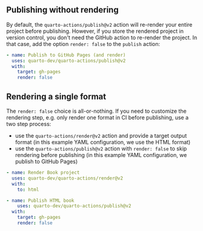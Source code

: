 ## Publishing without rendering

By default, the `quarto-actions/publish@v2` action will re-render your entire project before publishing.
However, if you store the rendered project in version control, you don't need
the GitHub action to re-render the project. In that case, add the option `render: false`
to the `publish` action:

```yaml
- name: Publish to GitHub Pages (and render)
  uses: quarto-dev/quarto-actions/publish@v2
  with:
    target: gh-pages
    render: false
```

## Rendering a single format

The `render: false` choice is all-or-nothing. If you need to customize the rendering step, e.g. only render one format in CI before publishing, use a two step process: 

* use the `quarto-actions/render@v2` action and provide a target output format (in this example YAML configuration, we use the HTML format)
* use the `quarto-actions/publish@v2` action with `render: false` to skip rendering before publishing (in this example YAML configuration, we publish to GitHub Pages)

```yaml
- name: Render Book project
  uses: quarto-dev/quarto-actions/render@v2
  with:
    to: html

- name: Publish HTML book
    uses: quarto-dev/quarto-actions/publish@v2
  with:
    target: gh-pages
    render: false
```
